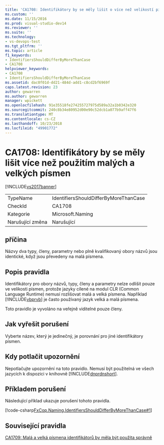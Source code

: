 ```yaml
---
title: 'CA1708: Identifikátory by se měly lišit o více než velikostí písmen | Dokumentace Microsoftu'
ms.custom: ''
ms.date: 11/15/2016
ms.prod: visual-studio-dev14
ms.reviewer: ''
ms.suite: ''
ms.technology:
- vs-devops-test
ms.tgt_pltfrm: ''
ms.topic: article
f1_keywords:
- IdentifiersShouldDifferByMoreThanCase
- CA1708
helpviewer_keywords:
- CA1708
- IdentifiersShouldDifferByMoreThanCase
ms.assetid: dac0f01d-dd21-484d-add1-c8cd2bf6969f
caps.latest.revision: 23
author: gewarren
ms.author: gewarren
manager: wpickett
ms.openlocfilehash: 91e35518fe274255727975d589a32a1b0342e320
ms.sourcegitcommit: 240c8b34e80952d00e90c52dcb1a077b9aff47f6
ms.translationtype: MT
ms.contentlocale: cs-CZ
ms.lasthandoff: 10/23/2018
ms.locfileid: "49901772"
---
```

# <a name="ca1708-identifiers-should-differ-by-more-than-case"></a>CA1708: Identifikátory by se měly lišit více než použitím malých a velkých písmen
[!INCLUDE[vs2017banner](../includes/vs2017banner.md)]

|||
|-|-|
|TypeName|IdentifiersShouldDifferByMoreThanCase|
|CheckId|CA1708|
|Kategorie|Microsoft.Naming|
|Narušující změna|Narušující|

## <a name="cause"></a>příčina
 Názvy dva typy, členy, parametry nebo plně kvalifikovaný obory názvů jsou identické, když jsou převedeny na malá písmena.

## <a name="rule-description"></a>Popis pravidla
 Identifikátory pro obory názvů, typy, členy a parametry nelze odlišit pouze ve velikosti písmen, protože jazyky cílené na modul CLR (Common Language Runtime) nemusí rozlišovat malá a velká písmena. Například [!INCLUDE[vbprvb](../includes/vbprvb-md.md)] je často používaný jazyk velká a malá písmena.

 Toto pravidlo je vyvoláno na veřejně viditelné pouze členy.

## <a name="how-to-fix-violations"></a>Jak vyřešit porušení
 Vyberte název, který je jedinečný, je porovnání pro jiné identifikátory písmen.

## <a name="when-to-suppress-warnings"></a>Kdy potlačit upozornění
 Nepotlačujte upozornění na toto pravidlo. Nemusí být použitelná ve všech jazycích k dispozici v knihovně [!INCLUDE[dnprdnshort](../includes/dnprdnshort-md.md)].

## <a name="example-of-a-violation"></a>Příkladem porušení
 Následující příklad ukazuje porušení tohoto pravidla.

 [!code-csharp[FxCop.Naming.IdentifiersShouldDifferByMoreThanCase#1](../snippets/csharp/VS_Snippets_CodeAnalysis/FxCop.Naming.IdentifiersShouldDifferByMoreThanCase/cs/FxCop.Naming.IdentifiersShouldDifferByMoreThanCase.cs#1)]

## <a name="related-rules"></a>Související pravidla
 [CA1709: Malá a velká písmena identifikátorů by měla být použita správně](../code-quality/ca1709-identifiers-should-be-cased-correctly.md)



